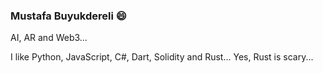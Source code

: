 ### Mustafa Buyukdereli 😄

AI, AR and Web3...

I like Python, JavaScript, C#, Dart, Solidity and Rust... Yes, Rust is scary...
